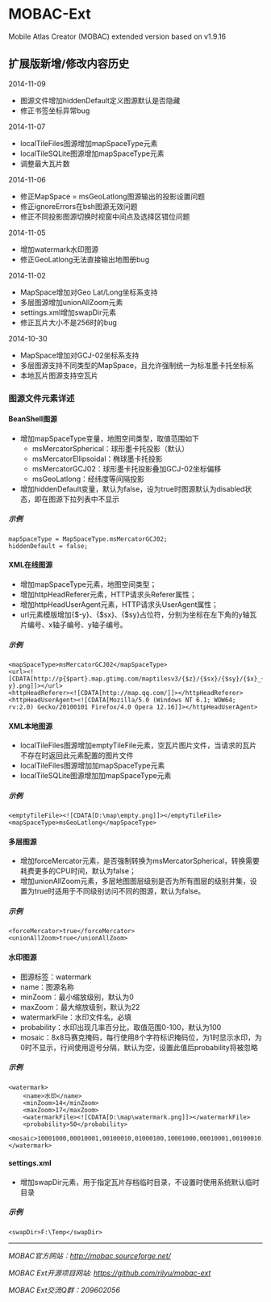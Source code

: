 MOBAC-Ext
=========

Mobile Atlas Creator (MOBAC) extended version based on v1.9.16

## 扩展版新增/修改内容历史
2014-11-09
- 图源文件增加hiddenDefault定义图源默认是否隐藏
- 修正书签坐标异常bug

2014-11-07
-  localTileFiles图源增加mapSpaceType元素
-  localTileSQLite图源增加mapSpaceType元素
-  调整最大瓦片数

2014-11-06
- 修正MapSpace = msGeoLatlong图源输出的投影设置问题
- 修正ignoreErrors在bsh图源无效问题
- 修正不同投影图源切换时视窗中间点及选择区错位问题

2014-11-05
- 增加watermark水印图源
- 修正GeoLatlong无法直接输出地图册bug

2014-11-02
- MapSpace增加对Geo Lat/Long坐标系支持
- 多层图源增加unionAllZoom元素
- settings.xml增加swapDir元素
- 修正瓦片大小不是256时的bug

2014-10-30
- MapSpace增加对GCJ-02坐标系支持
- 多层图源支持不同类型的MapSpace，且允许强制统一为标准墨卡托坐标系
- 本地瓦片图源支持空瓦片


### 图源文件元素详述

#### BeanShell图源
- 增加mapSpaceType变量，地图空间类型，取值范围如下
	- msMercatorSpherical：球形墨卡托投影（默认）
	- msMercatorEllipsoidal：椭球墨卡托投影
	- msMercatorGCJ02：球形墨卡托投影叠加GCJ-02坐标偏移
	- msGeoLatlong：经纬度等间隔投影
- 增加hiddenDefault变量，默认为false，设为true时图源默认为disabled状态，即在图源下拉列表中不显示

##### 示例
	mapSpaceType = MapSpaceType.msMercatorGCJ02;
	hiddenDefault = false;

#### XML在线图源
- 增加mapSpaceType元素，地图空间类型；
- 增加httpHeadReferer元素，HTTP请求头Referer属性；
- 增加httpHeadUserAgent元素，HTTP请求头UserAgent属性；
- url元素模版增加{$-y}、{$sx}、{$sy}占位符，分别为坐标在左下角的y轴瓦片编号、x轴子编号、y轴子编号。

##### 示例
	<mapSpaceType>msMercatorGCJ02</mapSpaceType>
	<url><![CDATA[http://p{$part}.map.gtimg.com/maptilesv3/{$z}/{$sx}/{$sy}/{$x}_{$-y}.png]]></url>
	<httpHeadReferer><![CDATA[http://map.qq.com/]]></httpHeadReferer>
	<httpHeadUserAgent><![CDATA[Mozilla/5.0 (Windows NT 6.1; WOW64; rv:2.0) Gecko/20100101 Firefox/4.0 Opera 12.16]]></httpHeadUserAgent>

#### XML本地图源
- localTileFiles图源增加emptyTileFile元素，空瓦片图片文件，当请求的瓦片不存在时返回此元素配置的图片文件
- localTileFiles图源增加加mapSpaceType元素
- localTileSQLite图源增加加mapSpaceType元素

##### 示例
	<emptyTileFile><![CDATA[D:\map\empty.png]]></emptyTileFile>
	<mapSpaceType>msGeoLatlong</mapSpaceType>

#### 多层图源
- 增加forceMercator元素，是否强制转换为msMercatorSpherical，转换需要耗费更多的CPU时间，默认为false；
- 增加unionAllZoom元素，多层地图图层级别是否为所有图层的级别并集，设置为true时适用于不同级别访问不同的图源，默认为false。

##### 示例
	<forceMercator>true</forceMercator>
	<unionAllZoom>true</unionAllZoom>

#### 水印图源
- 图源标签：watermark
- name：图源名称
- minZoom：最小缩放级别，默认为0
- maxZoom：最大缩放级别，默认为22
- watermarkFile：水印文件名，必填
- probability：水印出现几率百分比，取值范围0-100，默认为100
- mosaic：8x8马赛克掩码，每行使用8个字符标识掩码位，为1时显示水印，为0时不显示，行间使用逗号分隔，默认为空，设置此值后probability将被忽略

##### 示例
	<watermark>
		<name>水印</name>
		<minZoom>14</minZoom>
		<maxZoom>17</maxZoom>
		<watermarkFile><![CDATA[D:\map\watermark.png]]></watermarkFile>
		<probability>50</probability>
		<mosaic>10001000,00010001,00100010,01000100,10001000,00010001,00100010,01000100</mosaic>
	</watermark>

#### settings.xml
- 增加swapDir元素，用于指定瓦片存档临时目录，不设置时使用系统默认临时目录

##### 示例
	<swapDir>F:\Temp</swapDir>

***

*MOBAC官方网站：http://mobac.sourceforge.net/*

*MOBAC Ext开源项目网站: https://github.com/rilyu/mobac-ext*

*MOBAC Ext交流Q群：209602056*
